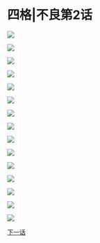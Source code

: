 # 四格|不良第2话


![](/images/不良1-11四格/2/0.jpg)

![](/images/不良1-11四格/2/1.jpg)

![](/images/不良1-11四格/2/2.jpg)

![](/images/不良1-11四格/2/3.jpg)

![](/images/不良1-11四格/2/4.jpg)

![](/images/不良1-11四格/2/5.jpg)

![](/images/不良1-11四格/2/6.jpg)

![](/images/不良1-11四格/2/7.jpg)

![](/images/不良1-11四格/2/8.jpg)

![](/images/不良1-11四格/2/9.jpg)

![](/images/不良1-11四格/2/10.jpg)

![](/images/不良1-11四格/2/11.jpg)

![](/images/不良1-11四格/2/12.jpg)

![](/images/不良1-11四格/2/13.jpg)

![](/images/不良1-11四格/2/14.jpg)

[下一话](https://northet.github.io/posts/%E4%B8%8D%E8%89%AF3/)

